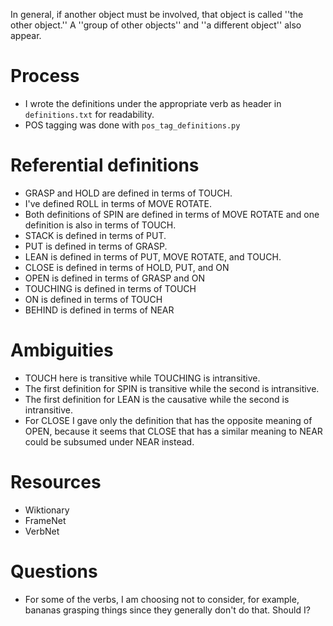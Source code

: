 In general, if another object must be involved, that object is called ''the other object.'' A ''group of other objects'' and ''a different object'' also appear.

# Process
- I wrote the definitions under the appropriate verb as header in `definitions.txt` for readability.
- POS tagging was done with `pos_tag_definitions.py`

# Referential definitions
- GRASP and HOLD are defined in terms of TOUCH.
- I've defined ROLL in terms of MOVE ROTATE.
- Both definitions of SPIN are defined in terms of MOVE ROTATE and one definition is also in terms of TOUCH.
- STACK is defined in terms of PUT.
- PUT is defined in terms of GRASP.
- LEAN is defined in terms of PUT, MOVE ROTATE, and TOUCH.
- CLOSE is defined in terms of HOLD, PUT, and ON
- OPEN is defined in terms of GRASP and ON
- TOUCHING is defined in terms of TOUCH
- ON is defined in terms of TOUCH
- BEHIND is defined in terms of NEAR

# Ambiguities
- TOUCH here is transitive while TOUCHING is intransitive.
- The first definition for SPIN is transitive while the second is intransitive.
- The first definition for LEAN is the causative while the second is intransitive.
- For CLOSE I gave only the definition that has the opposite meaning of OPEN, because it seems that CLOSE that has a similar meaning to NEAR could be subsumed under NEAR instead.

# Resources
- Wiktionary
- FrameNet
- VerbNet

# Questions
- For some of the verbs, I am choosing not to consider, for example, bananas grasping things since they generally don't do that. Should I?
